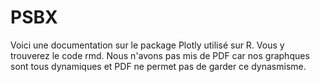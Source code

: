 # PSBX

Voici une documentation sur le package Plotly utilisé sur R. Vous y trouverez le code rmd. Nous n'avons pas mis de PDF car nos graphques sont tous dynamiques et PDF ne permet pas de garder ce dynasmisme.
